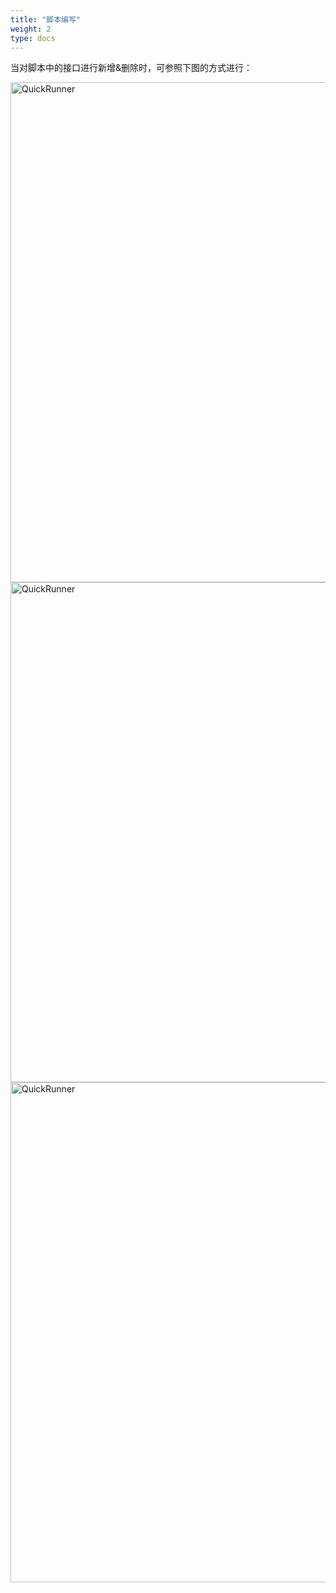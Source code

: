 ```yaml
---
title: "脚本编写"
weight: 2
type: docs
---
```

当对脚本中的接口进行新增&删除时，可参照下图的方式进行：

<img src="/image/QuickRunner/direction/edit-script1.png" alt="QuickRunner" width="800">

<img src="/image/QuickRunner/direction/edit-script2.png" alt="QuickRunner" width="800">

<img src="/image/QuickRunner/direction/edit-script3.png" alt="QuickRunner" width="800">
